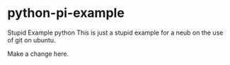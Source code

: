 # python-pi-example
Stupid Example python
This is just a stupid example for a neub on the use of git on ubuntu.


Make a change here.


